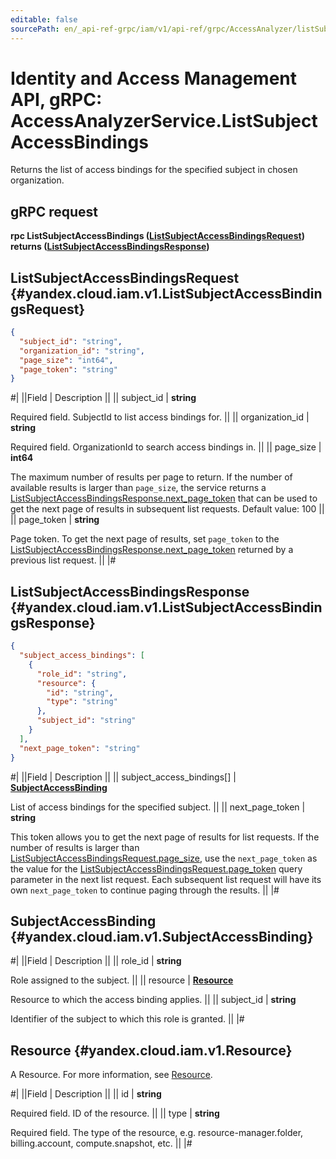```yaml
---
editable: false
sourcePath: en/_api-ref-grpc/iam/v1/api-ref/grpc/AccessAnalyzer/listSubjectAccessBindings.md
---
```


# Identity and Access Management API, gRPC: AccessAnalyzerService.ListSubjectAccessBindings

Returns the list of access bindings for the specified subject in chosen organization.

## gRPC request

**rpc ListSubjectAccessBindings ([ListSubjectAccessBindingsRequest](#yandex.cloud.iam.v1.ListSubjectAccessBindingsRequest)) returns ([ListSubjectAccessBindingsResponse](#yandex.cloud.iam.v1.ListSubjectAccessBindingsResponse))**

## ListSubjectAccessBindingsRequest {#yandex.cloud.iam.v1.ListSubjectAccessBindingsRequest}

```json
{
  "subject_id": "string",
  "organization_id": "string",
  "page_size": "int64",
  "page_token": "string"
}
```

#|
||Field | Description ||
|| subject_id | **string**

Required field. SubjectId to list access bindings for. ||
|| organization_id | **string**

Required field. OrganizationId to search access bindings in. ||
|| page_size | **int64**

The maximum number of results per page to return. If the number of available
results is larger than `page_size`,
the service returns a [ListSubjectAccessBindingsResponse.next_page_token](#yandex.cloud.iam.v1.ListSubjectAccessBindingsResponse)
that can be used to get the next page of results in subsequent list requests.
Default value: 100 ||
|| page_token | **string**

Page token. To get the next page of results, set `page_token`
to the [ListSubjectAccessBindingsResponse.next_page_token](#yandex.cloud.iam.v1.ListSubjectAccessBindingsResponse)
returned by a previous list request. ||
|#

## ListSubjectAccessBindingsResponse {#yandex.cloud.iam.v1.ListSubjectAccessBindingsResponse}

```json
{
  "subject_access_bindings": [
    {
      "role_id": "string",
      "resource": {
        "id": "string",
        "type": "string"
      },
      "subject_id": "string"
    }
  ],
  "next_page_token": "string"
}
```

#|
||Field | Description ||
|| subject_access_bindings[] | **[SubjectAccessBinding](#yandex.cloud.iam.v1.SubjectAccessBinding)**

List of access bindings for the specified subject. ||
|| next_page_token | **string**

This token allows you to get the next page of results for list requests. If the number of results
is larger than [ListSubjectAccessBindingsRequest.page_size](#yandex.cloud.iam.v1.ListSubjectAccessBindingsRequest), use
the `next_page_token` as the value
for the [ListSubjectAccessBindingsRequest.page_token](#yandex.cloud.iam.v1.ListSubjectAccessBindingsRequest) query parameter
in the next list request. Each subsequent list request will have its own
`next_page_token` to continue paging through the results. ||
|#

## SubjectAccessBinding {#yandex.cloud.iam.v1.SubjectAccessBinding}

#|
||Field | Description ||
|| role_id | **string**

Role assigned to the subject. ||
|| resource | **[Resource](#yandex.cloud.iam.v1.Resource)**

Resource to which the access binding applies. ||
|| subject_id | **string**

Identifier of the subject to which this role is granted. ||
|#

## Resource {#yandex.cloud.iam.v1.Resource}

A Resource. For more information, see [Resource](/docs/iam/concepts/access-control/resources-with-access-control).

#|
||Field | Description ||
|| id | **string**

Required field. ID of the resource. ||
|| type | **string**

Required field. The type of the resource, e.g. resource-manager.folder, billing.account, compute.snapshot, etc. ||
|#